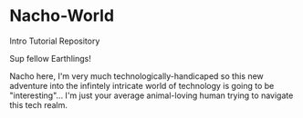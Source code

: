 # Nacho-World
Intro Tutorial Repository

Sup fellow Earthlings!

Nacho here, I'm very much technologically-handicaped so this new adventure into the infintely intricate world of technology is going to be "interesting"... I'm just your average animal-loving human trying to navigate this tech realm.
